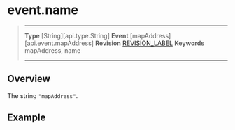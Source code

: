 
# event.name

> --------------------- ------------------------------------------------------------------------------------------
> __Type__              [String][api.type.String]
> __Event__             [mapAddress][api.event.mapAddress]
> __Revision__          [REVISION_LABEL](REVISION_URL)
> __Keywords__          mapAddress, name
> --------------------- ------------------------------------------------------------------------------------------

## Overview

The string `"mapAddress"`.

## Example
 
``````lua
``````
